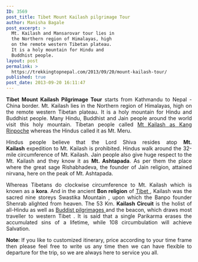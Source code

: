 ```yaml
---
ID: 3569
post_title: Tibet Mount Kailash pilgrimage Tour
author: Manisha Bagale
post_excerpt: >
  Mt. Kailash and Mansarovar tour lies in
  the Northern region of Himalayas, high
  on the remote western Tibetan plateau.
  It is a holy mountain for Hindu and
  Buddhist people.
layout: post
permalink: >
  https://trekkingtopnepal.com/2013/09/20/mount-kailash-tour/
published: true
post_date: 2013-09-20 16:11:47
---
```

<p style="text-align: justify;"><strong>Tibet Mount Kailash Pilgrimage Tour</strong> starts from Kathmandu to Nepal - China border. Mt. Kailash lies in the Northern region of Himalayas, high on the remote western Tibetan plateau. It is a holy mountain for Hindu and Buddhist people. Many Hindu, Buddhist and Jain people around the world visit this holy mountain. Tibetan people called <a title="Mt.kailash Tour in Tibet" href="http://www.oshoadventure.com/trekking-mansarovar-mt-kailash-nepal-tibet-pilgrimage-tour/">Mt Kailash as Kang Rinpoche</a> whereas the Hindus called it as Mt. Meru.</p>
<p style="text-align: justify;">Hindus people believe that the Lord Shiva resides atop <strong>Mt. Kailash</strong> expedition to Mt. Kailash is prohibited. Hindus walk around the 32-mile circumference of Mt. Kailash. Jain people also give huge respect to the Mt. Kailash and they know it as <strong>Mt. Ashtapada</strong>. As per them the place where the great sage Rishabhadeva, the founder of Jain religion, attained nirvana, here on the peak of Mt. Ashtapada.</p>
<p style="text-align: justify;">Whereas Tibetans do clockwise circumference to Mt. Kailash which is known as a <strong>kora</strong>. And in the ancient <strong>Bon religion</strong> of <a href="http://oshoadventure.com/destination/tibet/">Tibet </a>, Kailash was the sacred nine storeys Swastika Mountain , upon which the Banpo founder Shenrab alighted from heaven. The 53 Km. <strong>Kailash Circuit</strong> is the holist of all-Hindu as well as <a title="Buddhist Pilgrimage Tour in Nepal" href="http://www.oshoadventure.com/buddhist-pilgrimage-tour-package-nepal/">Buddist pilgrimages </a>and the beacon, which draws most traveller to western Tibet . It is said that a single Parikarma erases the accumulated sins of a lifetime, while 108 circumbulation will achieve Salvation.</p>
<p style="text-align: justify;"><strong>Note</strong>: If you like to customized itinerary, price according to your time frame then please feel free to write us any time then we can have flexible to departure for the trip, so we are always here to service you all.</p>